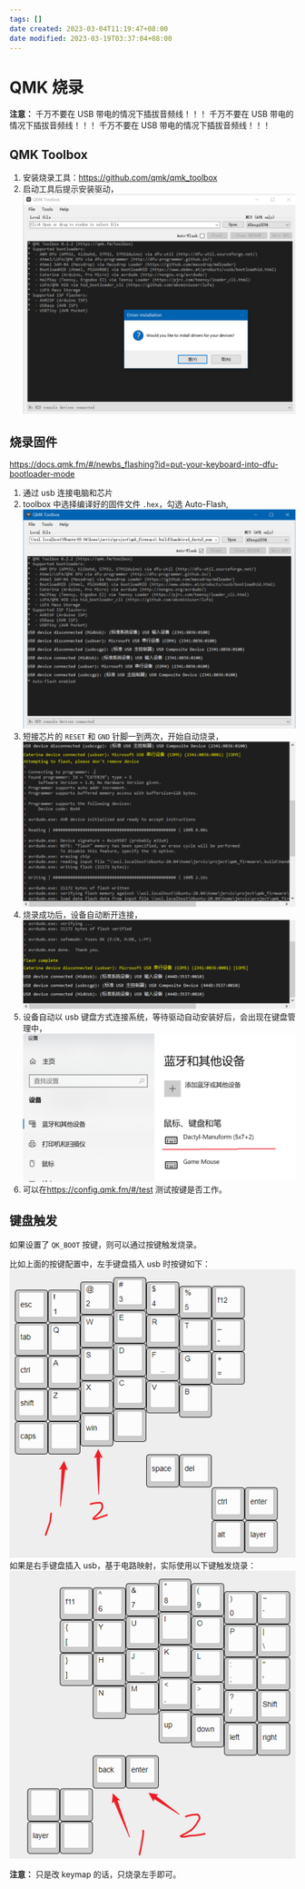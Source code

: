 ```yaml
---
tags: []
date created: 2023-03-04T11:19:47+08:00
date modified: 2023-03-19T03:37:04+08:00
---
```


# QMK 烧录

**注意：**
千万不要在 USB 带电的情况下插拔音频线！！！
千万不要在 USB 带电的情况下插拔音频线！！！
千万不要在 USB 带电的情况下插拔音频线！！！

## QMK Toolbox

1. 安装烧录工具：<https://github.com/qmk/qmk_toolbox>
2. 启动工具后提示安装驱动，
![](../_assets/Pasted%20image%2020221212005851.png)

## 烧录固件

<https://docs.qmk.fm/#/newbs_flashing?id=put-your-keyboard-into-dfu-bootloader-mode>

1. 通过 usb 连接电脑和芯片
2. toolbox 中选择编译好的固件文件 `.hex`，勾选 Auto-Flash,
![](../_assets/Pasted%20image%2020221219150423.png)
3. 短接芯片的 `RESET` 和 `GND` 针脚一到两次，开始自动烧录，
![](../_assets/Pasted%20image%2020221219151052.png)
4. 烧录成功后，设备自动断开连接，
![](../_assets/Pasted%20image%2020221219151118.png)
5. 设备自动以 usb 键盘方式连接系统，等待驱动自动安装好后，会出现在键盘管理中，
![](../_assets/Pasted%20image%2020221219151010.png)
6. 可以在<https://config.qmk.fm/#/test> 测试按键是否工作。

## 键盘触发

如果设置了 `QK_BOOT` 按键，则可以通过按键触发烧录。

比如上面的按键配置中，左手键盘插入 usb 时按键如下：
![](../_assets/Pasted%20image%2020230111051503.png)
如果是右手键盘插入 usb，基于电路映射，实际使用以下键触发烧录：
![](../_assets/Pasted%20image%2020230111052038.png)

**注意：** 只是改 keymap 的话，只烧录左手即可。

